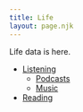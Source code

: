 ```yaml
---
title: Life
layout: page.njk
---
```


Life data is here.

- [Listening](/life/listening)
  - [Podcasts](/life/listening/podcasts)
  - [Music](/life/listening/music)
- [Reading](/life/reading)
